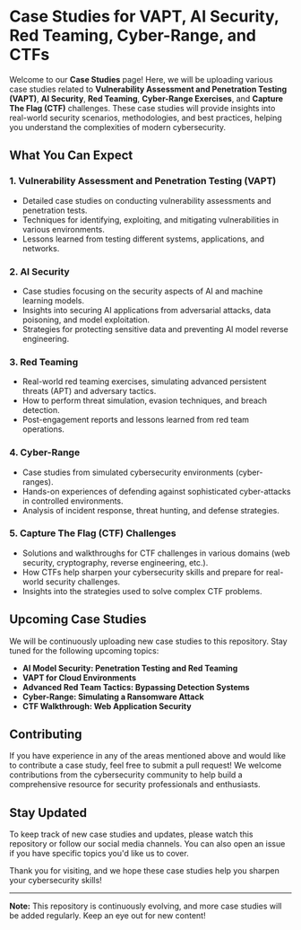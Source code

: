 # Case Studies for VAPT, AI Security, Red Teaming, Cyber-Range, and CTFs

Welcome to our **Case Studies** page! Here, we will be uploading various case studies related to **Vulnerability Assessment and Penetration Testing (VAPT)**, **AI Security**, **Red Teaming**, **Cyber-Range Exercises**, and **Capture The Flag (CTF)** challenges. These case studies will provide insights into real-world security scenarios, methodologies, and best practices, helping you understand the complexities of modern cybersecurity.

## What You Can Expect

### 1. **Vulnerability Assessment and Penetration Testing (VAPT)**
   - Detailed case studies on conducting vulnerability assessments and penetration tests.
   - Techniques for identifying, exploiting, and mitigating vulnerabilities in various environments.
   - Lessons learned from testing different systems, applications, and networks.

### 2. **AI Security**
   - Case studies focusing on the security aspects of AI and machine learning models.
   - Insights into securing AI applications from adversarial attacks, data poisoning, and model exploitation.
   - Strategies for protecting sensitive data and preventing AI model reverse engineering.

### 3. **Red Teaming**
   - Real-world red teaming exercises, simulating advanced persistent threats (APT) and adversary tactics.
   - How to perform threat simulation, evasion techniques, and breach detection.
   - Post-engagement reports and lessons learned from red team operations.

### 4. **Cyber-Range**
   - Case studies from simulated cybersecurity environments (cyber-ranges).
   - Hands-on experiences of defending against sophisticated cyber-attacks in controlled environments.
   - Analysis of incident response, threat hunting, and defense strategies.

### 5. **Capture The Flag (CTF) Challenges**
   - Solutions and walkthroughs for CTF challenges in various domains (web security, cryptography, reverse engineering, etc.).
   - How CTFs help sharpen your cybersecurity skills and prepare for real-world security challenges.
   - Insights into the strategies used to solve complex CTF problems.

## Upcoming Case Studies

We will be continuously uploading new case studies to this repository. Stay tuned for the following upcoming topics:

- **AI Model Security: Penetration Testing and Red Teaming**
- **VAPT for Cloud Environments**
- **Advanced Red Team Tactics: Bypassing Detection Systems**
- **Cyber-Range: Simulating a Ransomware Attack**
- **CTF Walkthrough: Web Application Security**

## Contributing

If you have experience in any of the areas mentioned above and would like to contribute a case study, feel free to submit a pull request! We welcome contributions from the cybersecurity community to help build a comprehensive resource for security professionals and enthusiasts.

## Stay Updated

To keep track of new case studies and updates, please watch this repository or follow our social media channels. You can also open an issue if you have specific topics you'd like us to cover.

Thank you for visiting, and we hope these case studies help you sharpen your cybersecurity skills!

---
**Note:** This repository is continuously evolving, and more case studies will be added regularly. Keep an eye out for new content!
